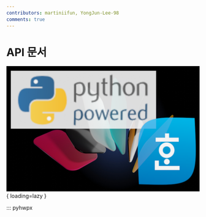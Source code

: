 ```yaml
---
contributors: martiniifun, YongJun-Lee-98
comments: true
---
```


# API 문서

![Image title](assets/logo.png){ loading=lazy }

::: pyhwpx
